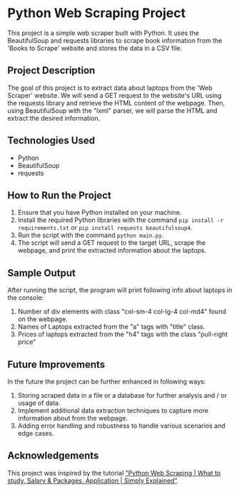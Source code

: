 # Python Web Scraping Project

This project is a simple web scraper built with Python. It uses the BeautifulSoup and requests libraries to scrape book information from the 'Books to Scrape' website and stores the data in a CSV file.

## Project Description

The goal of this project is to extract data about laptops from the 'Web Scraper' website. We will send a GET request to the website's URL using the requests library and retrieve the HTML content of the webpage. Then, using BeautifulSoup with the "lxml" parser, we will parse the HTML and extract the desired information.

## Technologies Used

- Python
- BeautifulSoup
- requests

## How to Run the Project

1. Ensure that you have Python installed on your machine.
2. Install the required Python libraries with the command 
`pip install -r requirements.txt` or `pip install requests beautifulsoup4`.
3. Run the script with the command `python main.py`.
4. The script will send a GET request to the target URL, scrape the webpage, and print the extracted information about the laptops.

## Sample Output

After running the script, the program will print following info about laptops in the console:

1. Number of div elements with class "col-sm-4 col-lg-4 col-md4" found on the webpage.
2. Names of Laptops extracted from the "a" tags with "title" class.
3. Prices of laptops extracted from the "h4" tags with the class "pull-right price"

## Future Improvements

In the future the project can be further enhanced in following ways:

1. Storing scraped data in a file or a database for further analysis and / or usage of data.
2. Implement additional data extraction techniques to capture more information about from the webpage.
3. Adding error handling and robustness to handle various scenarios and edge cases.

## Acknowledgements

This project was inspired by the tutorial ["Python Web Scraping | What to study, Salary & Packages, Application | Simply Explained"](https://www.youtube.com/watch?v=2UTa6eTDdWc&list=PLjVLYmrlmjGfSYkgH-_jgC8KMxyRzq7US).

